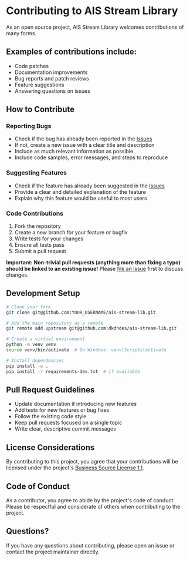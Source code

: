 # Contributing to AIS Stream Library

As an open source project, AIS Stream Library welcomes contributions of many forms.

## Examples of contributions include:

- Code patches
- Documentation improvements
- Bug reports and patch reviews
- Feature suggestions
- Answering questions on issues

## How to Contribute

### Reporting Bugs

- Check if the bug has already been reported in the [Issues](https://github.com/dkdndes/ais-stream-lib/issues)
- If not, create a new issue with a clear title and description
- Include as much relevant information as possible
- Include code samples, error messages, and steps to reproduce

### Suggesting Features

- Check if the feature has already been suggested in the [Issues](https://github.com/dkdndes/ais-stream-lib/issues)
- Provide a clear and detailed explanation of the feature
- Explain why this feature would be useful to most users

### Code Contributions

1. Fork the repository
2. Create a new branch for your feature or bugfix
3. Write tests for your changes
4. Ensure all tests pass
5. Submit a pull request

**Important: Non-trivial pull requests (anything more than fixing a typo) should be linked to an existing issue!** Please [file an issue](https://github.com/dkdndes/ais-stream-lib/issues/new) first to discuss changes.

## Development Setup

```bash
# Clone your fork
git clone git@github.com:YOUR_USERNAME/ais-stream-lib.git

# Add the main repository as a remote
git remote add upstream git@github.com:dkdndes/ais-stream-lib.git

# Create a virtual environment
python -m venv venv
source venv/bin/activate  # On Windows: venv\Scripts\activate

# Install dependencies
pip install -e .
pip install -r requirements-dev.txt  # if available
```

## Pull Request Guidelines

- Update documentation if introducing new features
- Add tests for new features or bug fixes
- Follow the existing code style
- Keep pull requests focused on a single topic
- Write clear, descriptive commit messages

## License Considerations

By contributing to this project, you agree that your contributions will be licensed under the project's [Business Source License 1.1](LICENSE).

## Code of Conduct

As a contributor, you agree to abide by the project's code of conduct. Please be respectful and considerate of others when contributing to the project.

## Questions?

If you have any questions about contributing, please open an issue or contact the project maintainer directly.
